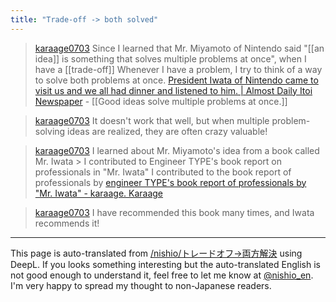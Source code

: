 ```yaml
---
title: "Trade-off -> both solved"
---
```


> [karaage0703](https://x.com/karaage0703/status/1918433840701554725) Since I learned that Mr. Miyamoto of Nintendo said "[[an idea]] is something that solves multiple problems at once", when I have a [[trade-off]] Whenever I have a problem, I try to think of a way to solve both problems at once.
>  [President Iwata of Nintendo came to visit us and we all had dinner and listened to him. | Almost Daily Itoi Newspaper](https://www.1101.com/iwata/?srsltid=AfmBOoocXViPw53u9gvi2MhaXrm8olUJkM5jWdKliKFNfIeo6Tr-3DC_)
    - [[Good ideas solve multiple problems at once.]]

> [karaage0703](https://x.com/karaage0703/status/1918434193337663620) It doesn't work that well, but when multiple problem-solving ideas are realized, they are often crazy valuable!

> [karaage0703](https://x.com/karaage0703/status/1918434513526645150) I learned about Mr. Miyamoto's idea from a book called Mr. Iwata > I contributed to Engineer TYPE's book report on professionals in "Mr. Iwata" I contributed to the book report of professionals by [engineer TYPE's book report of professionals by "Mr. Iwata" - karaage. Karaage](https://karaage.hatenadiary.jp/entry/2024/10/15/073000)

> [karaage0703](https://x.com/karaage0703/status/1918499651876966528) I have recommended this book many times, and Iwata recommends it!


---
This page is auto-translated from [/nishio/トレードオフ→両方解決](https://scrapbox.io/nishio/トレードオフ→両方解決) using DeepL. If you looks something interesting but the auto-translated English is not good enough to understand it, feel free to let me know at [@nishio_en](https://twitter.com/nishio_en). I'm very happy to spread my thought to non-Japanese readers.